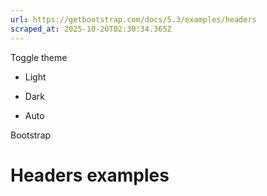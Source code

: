 ```yaml
---
url: https://getbootstrap.com/docs/5.3/examples/headers
scraped_at: 2025-10-20T02:30:34.365Z
---
```


Toggle theme

- Light

- Dark

- Auto


Bootstrap

# Headers examples